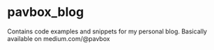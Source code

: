 # pavbox_blog
Contains code examples and snippets for my personal blog. Basically available on medium.com/@pavbox
